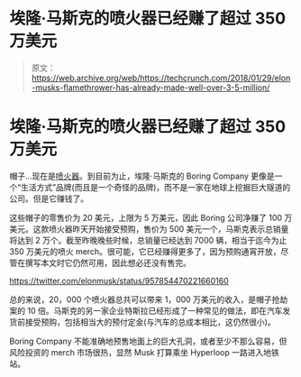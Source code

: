 # 埃隆·马斯克的喷火器已经赚了超过 350 万美元

> 原文：<https://web.archive.org/web/https://techcrunch.com/2018/01/29/elon-musks-flamethrower-has-already-made-well-over-3-5-million/>

# 埃隆·马斯克的喷火器已经赚了超过 350 万美元

帽子…现在是[喷火器](https://web.archive.org/web/20230406115545/https://techcrunch.com/2018/01/27/elon-musks-boring-co-flamethrower-is-real-500-and-up-for-pre-order/)。到目前为止，埃隆·马斯克的 Boring Company 更像是一个“生活方式”品牌(而且是一个奇怪的品牌)，而不是一家在地球上挖掘巨大隧道的公司。但是它赚钱了。

这些帽子的零售价为 20 美元，上限为 5 万美元，因此 Boring 公司净赚了 100 万美元。这款喷火器昨天开始接受预购，售价为 500 美元一个，马斯克表示总销量将达到 2 万个。截至昨晚晚些时候，总销量已经达到 7000 辆，相当于迄今为止 350 万美元的喷火 merch。很可能，它已经赚得更多了，因为预购通宵开放，尽管在撰写本文时它仍然可用，因此想必还没有售完。

https://twitter.com/elonmusk/status/957854470221660160

总的来说，20，000 个喷火器总共可以带来 1，000 万美元的收入，是帽子抢劫案的 10 倍。马斯克的另一家企业特斯拉已经形成了一种常见的做法，即在汽车发货前接受预购，包括相当大的预付定金(与汽车的总成本相比，这仍然很小)。

Boring Company 不能准确地预售地面上的巨大孔洞，或者至少不那么容易，但风险投资的 merch 市场很热，显然 Musk 打算乘坐 Hyperloop 一路进入地铁站。